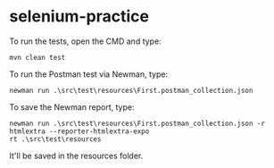 # selenium-practice
To run the tests, open the CMD and type: 
```
mvn clean test
```

To run the Postman test via Newman, type:

```
newman run .\src\test\resources\First.postman_collection.json  
```

To save the Newman report, type:

```
newman run .\src\test\resources\First.postman_collection.json -r htmlextra --reporter-htmlextra-expo
rt .\src\test\resources
```
It'll be saved in the resources folder.
